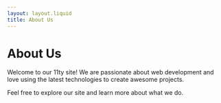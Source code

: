 ```yaml
---
layout: layout.liquid
title: About Us
---
```


# About Us

Welcome to our 11ty site! We are passionate about web development and love using the latest technologies to create awesome projects.

Feel free to explore our site and learn more about what we do.
